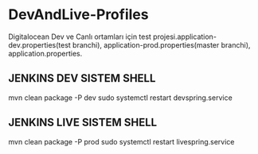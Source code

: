 # DevAndLive-Profiles
Digitalocean Dev ve Canlı ortamları için test projesi.application-dev.properties(test branchi), application-prod.properties(master branchi), application.properties.

JENKINS DEV SISTEM SHELL
---------------------------------------------
mvn clean package -P dev
sudo systemctl restart devspring.service

JENKINS LIVE SISTEM SHELL
---------------------------------------------
mvn clean package -P prod
sudo systemctl restart livespring.service
